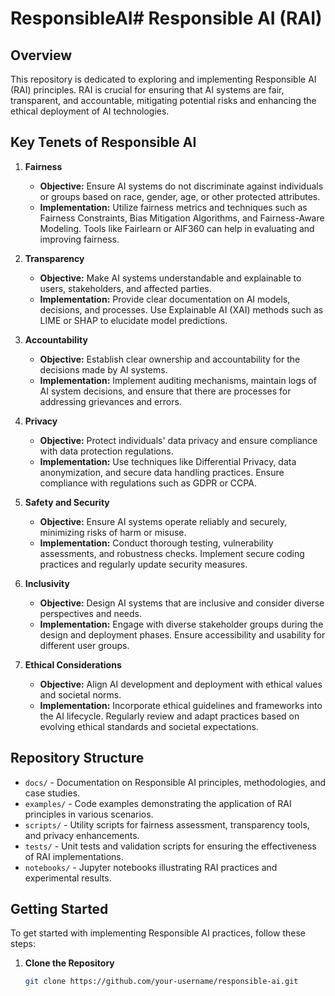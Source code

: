 # ResponsibleAI# Responsible AI (RAI)

## Overview

This repository is dedicated to exploring and implementing Responsible AI (RAI) principles. RAI is crucial for ensuring that AI systems are fair, transparent, and accountable, mitigating potential risks and enhancing the ethical deployment of AI technologies.

## Key Tenets of Responsible AI

1. **Fairness**
   - **Objective:** Ensure AI systems do not discriminate against individuals or groups based on race, gender, age, or other protected attributes.
   - **Implementation:** Utilize fairness metrics and techniques such as Fairness Constraints, Bias Mitigation Algorithms, and Fairness-Aware Modeling. Tools like Fairlearn or AIF360 can help in evaluating and improving fairness.

2. **Transparency**
   - **Objective:** Make AI systems understandable and explainable to users, stakeholders, and affected parties.
   - **Implementation:** Provide clear documentation on AI models, decisions, and processes. Use Explainable AI (XAI) methods such as LIME or SHAP to elucidate model predictions.

3. **Accountability**
   - **Objective:** Establish clear ownership and accountability for the decisions made by AI systems.
   - **Implementation:** Implement auditing mechanisms, maintain logs of AI system decisions, and ensure that there are processes for addressing grievances and errors.

4. **Privacy**
   - **Objective:** Protect individuals' data privacy and ensure compliance with data protection regulations.
   - **Implementation:** Use techniques like Differential Privacy, data anonymization, and secure data handling practices. Ensure compliance with regulations such as GDPR or CCPA.

5. **Safety and Security**
   - **Objective:** Ensure AI systems operate reliably and securely, minimizing risks of harm or misuse.
   - **Implementation:** Conduct thorough testing, vulnerability assessments, and robustness checks. Implement secure coding practices and regularly update security measures.

6. **Inclusivity**
   - **Objective:** Design AI systems that are inclusive and consider diverse perspectives and needs.
   - **Implementation:** Engage with diverse stakeholder groups during the design and deployment phases. Ensure accessibility and usability for different user groups.

7. **Ethical Considerations**
   - **Objective:** Align AI development and deployment with ethical values and societal norms.
   - **Implementation:** Incorporate ethical guidelines and frameworks into the AI lifecycle. Regularly review and adapt practices based on evolving ethical standards and societal expectations.

## Repository Structure

- `docs/` - Documentation on Responsible AI principles, methodologies, and case studies.
- `examples/` - Code examples demonstrating the application of RAI principles in various scenarios.
- `scripts/` - Utility scripts for fairness assessment, transparency tools, and privacy enhancements.
- `tests/` - Unit tests and validation scripts for ensuring the effectiveness of RAI implementations.
- `notebooks/` - Jupyter notebooks illustrating RAI practices and experimental results.

## Getting Started

To get started with implementing Responsible AI practices, follow these steps:

1. **Clone the Repository**
   ```bash
   git clone https://github.com/your-username/responsible-ai.git
